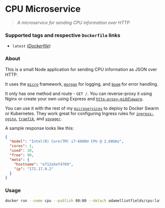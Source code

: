 # CPU Microservice
> _A microservice for sending CPU information over HTTP._

### Supported tags and respective `Dockerfile` links
  - `latest` (_[Dockerfile](https://github.com/adamelliotfields/microservices/blob/master/cpu/Dockerfile)_)

### About

This is a small Node application for sending CPU information as JSON over HTTP.

It uses the [`micro`](https://github.com/zeit/micro) framework, [`morgan`](https://github.com/expressjs/morgan)
for logging, and [`boom`](https://github.com/hapijs/boom) for error handling.

It only has one method and route - `GET /`. You can reverse-proxy it using Nginx or create your own
using Express and [`http-proxy-middleware`](https://github.com/chimurai/http-proxy-middleware).

You can use it with the rest of my [`microservices`](https://github.com/adamelliotfields/microservices)
to deploy to Docker Swarm or Kubernetes. They work great for configuring Ingress rules for
[`ingress-nginx`](https://github.com/kubernetes/ingress-nginx), [`traefik`](https://github.com/containous/traefik),
and [`voyager`](https://github.com/appscode/voyager).

A sample response looks like this:

```json
{
  "model": "Intel(R) Core(TM) i7-6600U CPU @ 2.60GHz",
  "cores": 1,
  "used": 10,
  "free": 90,
  "meta": {
    "hostname": "e712a5ef4769",
    "ip": "172.17.0.2"
  }
}
```

### Usage

```bash
docker run --name cpu --publish 80:80 --detach adamelliotfields/cpu:latest
```
